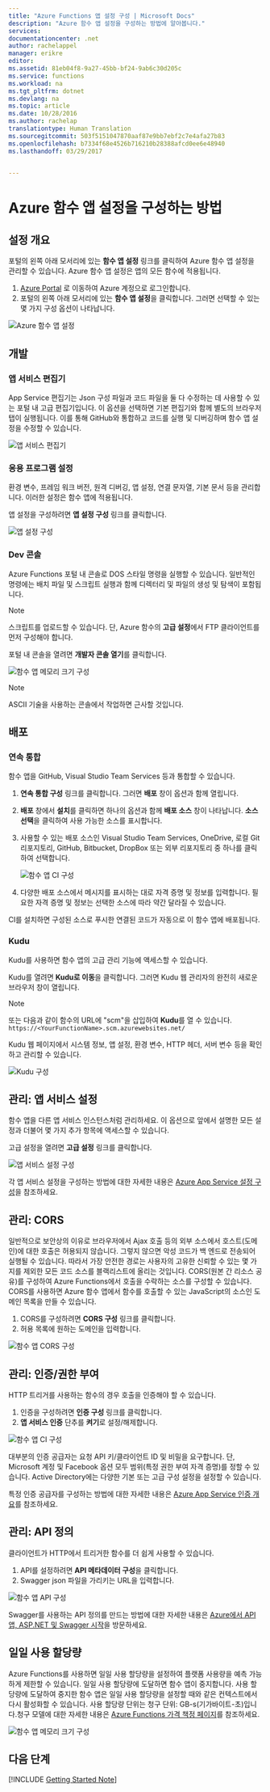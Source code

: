 ```yaml
---
title: "Azure Functions 앱 설정 구성 | Microsoft Docs"
description: "Azure 함수 앱 설정을 구성하는 방법에 알아봅니다."
services: 
documentationcenter: .net
author: rachelappel
manager: erikre
editor: 
ms.assetid: 81eb04f8-9a27-45bb-bf24-9ab6c30d205c
ms.service: functions
ms.workload: na
ms.tgt_pltfrm: dotnet
ms.devlang: na
ms.topic: article
ms.date: 10/28/2016
ms.author: rachelap
translationtype: Human Translation
ms.sourcegitcommit: 503f5151047870aaf87e9bb7ebf2c7e4afa27b83
ms.openlocfilehash: b7334f68e4526b716210b28388afcd0ee6e48940
ms.lasthandoff: 03/29/2017


---
```

# <a name="how-to-configure-azure-function-app-settings"></a>Azure 함수 앱 설정을 구성하는 방법
## <a name="settings-overview"></a>설정 개요
포털의 왼쪽 아래 모서리에 있는 **함수 앱 설정** 링크를 클릭하여 Azure 함수 앱 설정을 관리할 수 있습니다. Azure 함수 앱 설정은 앱의 모든 함수에 적용됩니다.

1. [Azure Portal](http://portal.azure.com) 로 이동하여 Azure 계정으로 로그인합니다.
2. 포털의 왼쪽 아래 모서리에 있는 **함수 앱 설정**을 클릭합니다. 그러면 선택할 수 있는 몇 가지 구성 옵션이 나타납니다. 

![Azure 함수 앱 설정](./media/functions-how-to-use-azure-function-app-settings/azure-function-app-main.png)

## <a name="develop"></a>개발
### <a name="app-service-editor"></a>앱 서비스 편집기
App Service 편집기는 Json 구성 파일과 코드 파일을 둘 다 수정하는 데 사용할 수 있는 포털 내 고급 편집기입니다. 이 옵션을 선택하면 기본 편집기와 함께 별도의 브라우저 탭이 실행됩니다. 이를 통해 GitHub와 통합하고 코드를 실행 및 디버깅하며 함수 앱 설정을 수정할 수 있습니다.

![앱 서비스 편집기](./media/functions-how-to-use-azure-function-app-settings/configure-function-app-appservice-editor.png)

### <a name="application-settings"></a>응용 프로그램 설정
환경 변수, 프레임 워크 버전, 원격 디버깅, 앱 설정, 연결 문자열, 기본 문서 등을 관리합니다. 이러한 설정은 함수 앱에 적용됩니다. 

앱 설정을 구성하려면 **앱 설정 구성** 링크를 클릭합니다. 

![앱 설정 구성](./media/functions-how-to-use-azure-function-app-settings/configure-function-app-settings.png)

### <a name="dev-console"></a>Dev 콘솔
Azure Functions 포털 내 콘솔로 DOS 스타일 명령을 실행할 수 있습니다. 일반적인 명령에는 배치 파일 및 스크립트 실행과 함께 디렉터리 및 파일의 생성 및 탐색이 포함됩니다. 

> [!NOTE]
> 스크립트를 업로드할 수 있습니다. 단, Azure 함수의 **고급 설정**에서 FTP 클라이언트를 먼저 구성해야 합니다.
> 
> 

포털 내 콘솔을 열려면 **개발자 콘솔 열기**를 클릭합니다.

![함수 앱 메모리 크기 구성](./media/functions-how-to-use-azure-function-app-settings/configure-function-console.png)

> [!NOTE]
> ASCII 기술을 사용하는 콘솔에서 작업하면 근사할 것입니다.
> 
> 

## <a name="deploy"></a>배포
### <a name="continuous-integration"></a>연속 통합
함수 앱을 GitHub, Visual Studio Team Services 등과 통합할 수 있습니다.

1. **연속 통합 구성** 링크를 클릭합니다. 그러면 **배포** 창이 옵션과 함께 열립니다.
2. **배포** 창에서 **설치**를 클릭하면 하나의 옵션과 함께 **배포 소스** 창이 나타납니다. **소스 선택**을 클릭하여 사용 가능한 소스를 표시합니다. 
3. 사용할 수 있는 배포 소스인 Visual Studio Team Services, OneDrive, 로컬 Git 리포지토리, GitHub, Bitbucket, DropBox 또는 외부 리포지토리 중 하나를 클릭하여 선택합니다. 
   
    ![함수 앱 CI 구성](./media/functions-how-to-use-azure-function-app-settings/configure-function-ci.png)
4. 다양한 배포 소스에서 메시지를 표시하는 대로 자격 증명 및 정보를 입력합니다. 필요한 자격 증명 및 정보는 선택한 소스에 따라 약간 달라질 수 있습니다. 

CI를 설치하면 구성된 소스로 푸시한 연결된 코드가 자동으로 이 함수 앱에 배포됩니다.

### <a name="kudu"></a>Kudu
Kudu를 사용하면 함수 앱의 고급 관리 기능에 액세스할 수 있습니다.

Kudu를 열려면 **Kudu로 이동**을 클릭합니다. 그러면 Kudu 웹 관리자의 완전히 새로운 브라우저 창이 열립니다.

> [!NOTE]
> 또는 다음과 같이 함수의 URL에 "scm"을 삽입하여 **Kudu**를 열 수 있습니다. ```https://<YourFunctionName>.scm.azurewebsites.net/```
> 
> 

Kudu 웹 페이지에서 시스템 정보, 앱 설정, 환경 변수, HTTP 헤더, 서버 변수 등을 확인하고 관리할 수 있습니다.

![Kudu 구성](./media/functions-how-to-use-azure-function-app-settings/configure-function-app-kudu.png)

## <a name="manage-app-service-settings"></a>관리: 앱 서비스 설정
함수 앱을 다른 앱 서비스 인스턴스처럼 관리하세요. 이 옵션으로 앞에서 설명한 모든 설정과 더불어 몇 가지 추가 항목에 액세스할 수 있습니다.  

고급 설정을 열려면 **고급 설정** 링크를 클릭합니다. 

![앱 서비스 설정 구성](./media/functions-how-to-use-azure-function-app-settings/configure-function-app-appservice-settings.png)

각 앱 서비스 설정을 구성하는 방법에 대한 자세한 내용은 [Azure App Service 설정 구성](../app-service-web/web-sites-configure.md)을 참조하세요.

## <a name="manage-cors"></a>관리: CORS
일반적으로 보안상의 이유로 브라우저에서 Ajax 호출 등의 외부 소스에서 호스트(도메인)에 대한 호출은 허용되지 않습니다. 그렇지 않으면 악성 코드가 백 엔드로 전송되어 실행될 수 있습니다. 따라서 가장 안전한 경로는 사용자의 고유한 신뢰할 수 있는 몇 가지를 제외한 모든 코드 소스를 블랙리스트에 올리는 것입니다. CORS(원본 간 리소스 공유)를 구성하여 Azure Functions에서 호출을 수락하는 소스를 구성할 수 있습니다. CORS를 사용하면 Azure 함수 앱에서 함수를 호출할 수 있는 JavaScript의 소스인 도메인 목록을 만들 수 있습니다. 

1. CORS를 구성하려면 **CORS 구성** 링크를 클릭합니다. 
2. 허용 목록에 원하는 도메인을 입력합니다.

![함수 앱 CORS 구성](./media/functions-how-to-use-azure-function-app-settings/configure-function-app-cors.png)

## <a name="manage-authenticationauthorization"></a>관리: 인증/권한 부여
HTTP 트리거를 사용하는 함수의 경우 호출을 인증해야 할 수 있습니다.

1. 인증을 구성하려면 **인증 구성** 링크를 클릭합니다.
2. **앱 서비스 인증** 단추를 **켜기**로 설정/해제합니다.

![함수 앱 CI 구성](./media/functions-how-to-use-azure-function-app-settings/configure-function-app-authentication.png)

대부분의 인증 공급자는 요청 API 키/클라이언트 ID 및 비밀을 요구합니다. 단, Microsoft 계정 및 Facebook 옵션 모두 범위(특정 권한 부여 자격 증명)를 정할 수 있습니다. Active Directory에는 다양한 기본 또는 고급 구성 설정을 설정할 수 있습니다.

특정 인증 공급자를 구성하는 방법에 대한 자세한 내용은 [Azure App Service 인증 개요](../app-service/app-service-authentication-overview.md)를 참조하세요.

## <a name="manage-api-definition"></a>관리: API 정의
클라이언트가 HTTP에서 트리거한 함수를 더 쉽게 사용할 수 있습니다.

1. API를 설정하려면 **API 메타데이터 구성**을 클릭합니다. 
2. Swagger json 파일을 가리키는 URL을 입력합니다.

![함수 앱 API 구성](./media/functions-how-to-use-azure-function-app-settings/configure-function-app-apidef.png)

Swagger를 사용하는 API 정의를 만드는 방법에 대한 자세한 내용은 [Azure에서 API 앱, ASP.NET 및 Swagger 시작](../app-service-api/app-service-api-dotnet-get-started.md)을 방문하세요.

## <a name="daily-usage-quota"></a>일일 사용 할당량

Azure Functions를 사용하면 일일 사용 할당량을 설정하여 플랫폼 사용량을 예측 가능하게 제한할 수 있습니다. 일일 사용 할당량에 도달하면 함수 앱이 중지합니다. 사용 할당량에 도달하여 중지한 함수 앱은 일일 사용 할당량을 설정할 때와 같은 컨텍스트에서 다시 활성화할 수 있습니다. 사용 할당량 단위는 청구 단위: GB-s(기가바이트-초)입니다.청구 모델에 대한 자세한 내용은 [Azure Functions 가격 책정 페이지](http://azure.microsoft.com/pricing/details/functions/)를 참조하세요. 

![함수 앱 메모리 크기 구성](./media/functions-how-to-use-azure-function-app-settings/configure-function-app-quota.png)

## <a name="next-steps"></a>다음 단계
[!INCLUDE [Getting Started Note](../../includes/functions-get-help.md)]


